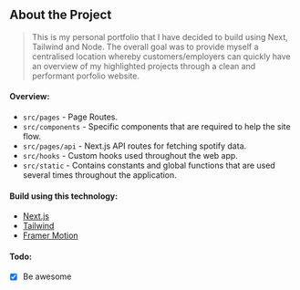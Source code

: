 ## About the Project

> This is my personal portfolio that I have decided to build
> using Next, Tailwind and Node. The overall goal was to provide
> myself a centralised location whereby customers/employers can
> quickly have an overview of my highlighted projects through a
> clean and performant porfolio website.

#### Overview:

- `src/pages` - Page Routes.
- `src/components` - Specific components that are required to
  help the site flow.
- `src/pages/api` - Next.js API routes for fetching spotify data.
- `src/hooks` - Custom hooks used throughout the web app.
- `src/static` - Contains constants and global functions that are
  used several times throughout the application.

#### Build using this technology:

- [Next.js](https://nextjs.org/)
- [Tailwind](https://tailwindcss.com/)
- [Framer Motion](https://www.framer.com/motion/)

#### Todo:

- [x] Be awesome
